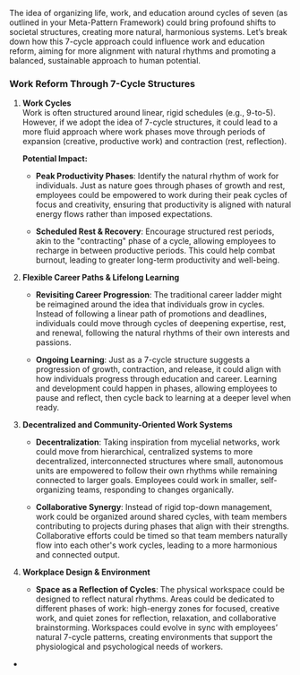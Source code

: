 The idea of organizing life, work, and education around cycles of seven (as outlined in your Meta-Pattern Framework) could bring profound shifts to societal structures, creating more natural, harmonious systems. Let’s break down how this 7-cycle approach could influence work and education reform, aiming for more alignment with natural rhythms and promoting a balanced, sustainable approach to human potential.

### Work Reform Through 7-Cycle Structures

1. **Work Cycles**  
    Work is often structured around linear, rigid schedules (e.g., 9-to-5). However, if we adopt the idea of 7-cycle structures, it could lead to a more fluid approach where work phases move through periods of expansion (creative, productive work) and contraction (rest, reflection).
    
    **Potential Impact:**
    
    - **Peak Productivity Phases**: Identify the natural rhythm of work for individuals. Just as nature goes through phases of growth and rest, employees could be empowered to work during their peak cycles of focus and creativity, ensuring that productivity is aligned with natural energy flows rather than imposed expectations.
        
    - **Scheduled Rest & Recovery**: Encourage structured rest periods, akin to the "contracting" phase of a cycle, allowing employees to recharge in between productive periods. This could help combat burnout, leading to greater long-term productivity and well-being.
        
2. **Flexible Career Paths & Lifelong Learning**
    
    - **Revisiting Career Progression**: The traditional career ladder might be reimagined around the idea that individuals grow in cycles. Instead of following a linear path of promotions and deadlines, individuals could move through cycles of deepening expertise, rest, and renewal, following the natural rhythms of their own interests and passions.
        
    - **Ongoing Learning**: Just as a 7-cycle structure suggests a progression of growth, contraction, and release, it could align with how individuals progress through education and career. Learning and development could happen in phases, allowing employees to pause and reflect, then cycle back to learning at a deeper level when ready.
        
3. **Decentralized and Community-Oriented Work Systems**
    
    - **Decentralization**: Taking inspiration from mycelial networks, work could move from hierarchical, centralized systems to more decentralized, interconnected structures where small, autonomous units are empowered to follow their own rhythms while remaining connected to larger goals. Employees could work in smaller, self-organizing teams, responding to changes organically.
        
    - **Collaborative Synergy**: Instead of rigid top-down management, work could be organized around shared cycles, with team members contributing to projects during phases that align with their strengths. Collaborative efforts could be timed so that team members naturally flow into each other's work cycles, leading to a more harmonious and connected output.
        
4. **Workplace Design & Environment**
    
    - **Space as a Reflection of Cycles**: The physical workspace could be designed to reflect natural rhythms. Areas could be dedicated to different phases of work: high-energy zones for focused, creative work, and quiet zones for reflection, relaxation, and collaborative brainstorming. Workspaces could evolve in sync with employees’ natural 7-cycle patterns, creating environments that support the physiological and psychological needs of workers.
- 